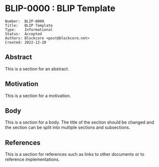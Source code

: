 # BLIP-0000 : BLIP Template

```
Number:  BLIP-0000
Title:   BLIP Template
Type:    Informational
Status:  Accepted
Authors: Blockcore <post@blockcore.net>
Created: 2022-12-20
```

## Abstract

This is a section for an abstract.

## Motivation

This is a section for a motivation.

## Body

This is a section for a body. The title of the section should be changed
and the section can be split into multiple sections and subsections.

## References

This is a section for references such as links to other documents or to reference implementations.
